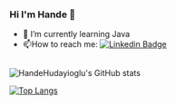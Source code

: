 ### Hi I'm Hande 👋 


- 🌱 I’m currently learning Java
- :mailbox:How to reach me: [![Linkedin Badge](https://img.shields.io/badge/-handehudayioglu-blue?style=flat&logo=Linkedin&logoColor=white)](https://www.linkedin.com/in/hande-h%C3%BCdayio%C4%9Flu-26917b245/)

<img src="https://komarev.com/ghpvc/?username=HandeHudayioglu&style=flat-square&color=blue" alt=""/>

![HandeHudayioglu's GitHub stats](https://github-readme-stats.vercel.app/api?username=HandeHudayioglu&show_icons=true&theme=buefy)

[![Top Langs](https://github-readme-stats.vercel.app/api/top-langs/?username=HandeHudayioglu&layout=compact)](https://github.com/HandeHudayioglu/github-readme-stats)

